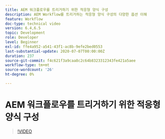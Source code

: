 ```yaml
---
title: AEM 워크플로우를 트리거하기 위한 적응형 양식 구성
description: AEM Workflow를 트리거하는 적응형 양식 구성의 다양한 옵션 이해
feature: Workflow
doc-type: technical video
version: 6.4,6.5
topic: Development
role: Developer
level: Beginner
exl-id: ffe4a952-a541-43f1-ac8b-9efe2bed0553
last-substantial-update: 2020-07-07T00:00:00Z
duration: 237
source-git-commit: f4c621f3a9caa8c2c64b8323312343fe421a5aee
workflow-type: tm+mt
source-wordcount: '26'
ht-degree: 0%

---
```


# AEM 워크플로우를 트리거하기 위한 적응형 양식 구성


>[!VIDEO](https://video.tv.adobe.com/v/28316?quality=12&learn=on)
